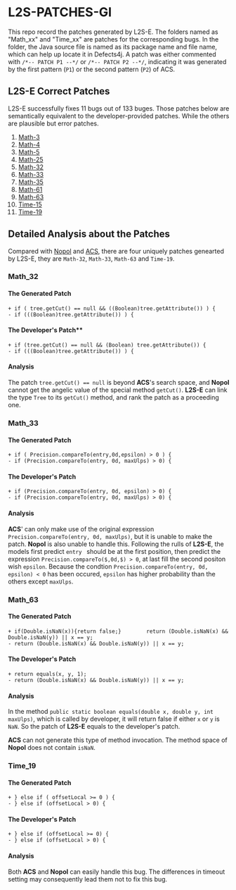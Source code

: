 # L2S-PATCHES-GI
This repo record the patches generated by L2S-E. The folders named as "Math_xx" and "Time_xx" are patches for the corresponding bugs. In the folder, the Java source file is named as its package name and file name, which can help up locate it in Defects4j. A patch was either commented with `/*-- PATCH P1 --*/` or `/*-- PATCH P2 --*/`, indicating it was generated by the first pattern (`P1`) or the second pattern (`P2`) of ACS. 


## L2S-E Correct Patches
L2S-E successfully fixes 11 bugs out of 133 buges.
Those patches below are semantically equivalent to the developer-provided patches. While the others are plausible but error patches.
1. [Math-3](https://github.com/wangbo15/L2S-PATCHES-GI/blob/master/math_3)
1. [Math-4](https://github.com/wangbo15/L2S-PATCHES-GI/tree/master/math_4)
1. [Math-5](https://github.com/wangbo15/L2S-PATCHES-GI/tree/master/math_5)
1. [Math-25](https://github.com/wangbo15/L2S-PATCHES-GI/tree/master/math_25)
1. [Math-32](https://github.com/wangbo15/L2S-PATCHES-GI/tree/master/math_32)
1. [Math-33](https://github.com/wangbo15/L2S-PATCHES-GI/tree/master/math_33)
1. [Math-35](https://github.com/wangbo15/L2S-PATCHES-GI/tree/master/math_35)
1. [Math-61](https://github.com/wangbo15/L2S-PATCHES-GI/tree/master/math_61)
1. [Math-63](https://github.com/wangbo15/L2S-PATCHES-GI/tree/master/math_63)
1. [Time-15](https://github.com/wangbo15/L2S-PATCHES-GI/tree/master/time_15)
1. [Time-19](https://github.com/wangbo15/L2S-PATCHES-GI/tree/master/time_19)

## Detailed Analysis about the Patches
Compared with [Nopol](https://github.com/SpoonLabs/nopol) and [ACS](https://github.com/Adobee/ACS), there are four uniquely patches genearted by L2S-E, they are `Math-32`, `Math-33`, `Math-63` and `Time-19`.

### Math_32
#### The Generated Patch
    + if ( tree.getCut() == null && ((Boolean)tree.getAttribute()) ) {
    - if (((Boolean)tree.getAttribute()) ) {
    
#### The Developer's Patch**
    + if (tree.getCut() == null && (Boolean) tree.getAttribute()) {
    - if (((Boolean)tree.getAttribute()) ) {
#### Analysis
The patch `tree.getCut() == null` is beyond **ACS**'s search space, and **Nopol** cannot get the angelic value of the special method `getCut()`. **L2S-E** can link the type `Tree` to its `getCut()` method, and rank the patch as a proceeding one.

### Math_33
#### The Generated Patch
    + if ( Precision.compareTo(entry,0d,epsilon) > 0 ) {
    - if (Precision.compareTo(entry, 0d, maxUlps) > 0) {
    
#### The Developer's Patch
    + if (Precision.compareTo(entry, 0d, epsilon) > 0) {
    - if (Precision.compareTo(entry, 0d, maxUlps) > 0) {

#### Analysis
**ACS**' can only make use of the original expression `Precision.compareTo(entry, 0d, maxUlps)`, but it is unable to make the patch. **Nopol** is also unable to handle this. Following the rulls of **L2S-E**, the models first predict `entry ` should be at the first position, then predict the expression `Precision.compareTo($,0d,$) > 0`, at last fill the second positon wish `epsilon`. Because the condtion `Precision.compareTo(entry, 0d, epsilon) < 0` has been occured, `epsilon` has higher probability than the others except `maxUlps`.

### Math_63
#### The Generated Patch
    + if(Double.isNaN(x)){return false;}        return (Double.isNaN(x) && Double.isNaN(y)) || x == y;
    - return (Double.isNaN(x) && Double.isNaN(y)) || x == y;
    
#### The Developer's Patch
    + return equals(x, y, 1);
    - return (Double.isNaN(x) && Double.isNaN(y)) || x == y;

#### Analysis
In the method `public static boolean equals(double x, double y, int maxUlps)`, which is called by developer, it will return false if either `x` or `y` is `NaN`. So the patch of **L2S-E** equals to the developer's patch.

**ACS** can not generate this type of method invocation. The method space of **Nopol** does not contain `isNaN`. 

### Time_19
#### The Generated Patch
    + } else if ( offsetLocal >= 0 ) {
    - } else if (offsetLocal > 0) {
    
#### The Developer's Patch
    + } else if (offsetLocal >= 0) {
    - } else if (offsetLocal > 0) {

#### Analysis
Both **ACS** and **Nopol** can easily handle this bug. The differences in timeout setting may consequently lead them not to fix this bug.
